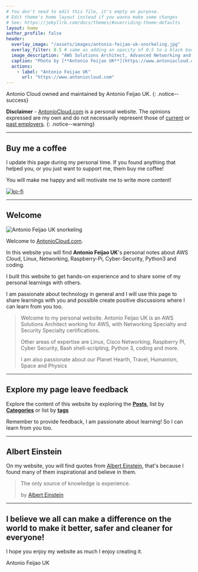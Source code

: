 ```yaml
---
# You don't need to edit this file, it's empty on purpose.
# Edit theme's home layout instead if you wanna make some changes
# See: https://jekyllrb.com/docs/themes/#overriding-theme-defaults
layout: home
author_profile: false
header:
  overlay_image: "/assets/images/antonio-feijao-uk-snorkeling.jpg"
  overlay_filter: 0.5 # same as adding an opacity of 0.5 to a black background
  image_description: "AWS Solutions Architect, Advanced Networking and Security Specialty certifications."
  caption: "Photo by [**Antonio Feijao UK**](https://www.antoniocloud.com), snorkeling in Mexican waters."
  actions:
    - label: "Antonio Feijao UK"
      url: "https://www.antoniocloud.com"
---
```


Antonio Cloud owned and maintained by Antonio Feijao UK.
{: .notice--success}


**Disclaimer** - [AntonioCloud.com](https://www.antoniocloud.com) is a personal website. The opinions expressed are my own and do not necessarily represent those of [current](https://aws.amazon.com) or [past employers](https://www.linkedin.com/in/antoniofeijaouk/).
{: .notice--warning}

---

## Buy me a coffee

I update this page during my personal time. If you found anything that helped you, or you just want to support me, them buy me coffee!

You will make me happy and will motivate me to write more content!

[![ko-fi](https://www.ko-fi.com/img/githubbutton_sm.svg)](https://ko-fi.com/B0B019526)

---

## Welcome

![Antonio Feijao UK snorkeling](/assets/images/antonio-feijao-uk-snorkeling.jpg)

Welcome to [AntonioCloud.com](https://www.antoniocloud.com).

In this website you will find **Antonio Feijao UK**'s personal notes about AWS Cloud, Linux, Networking, Raspberry-Pi, Cyber-Security, Python3 and coding.

I built this website to get hands-on experience and to share some of my personal learnings with others.

I am passionate about technology in general and I will use this page to share learnings with you and possible create positive discussions where I can learn from you too.

> Welcome to my personal website. Antonio Feijao UK is an AWS Solutions Architect working for AWS, with Networking Specialty and Security Specialty certifications.
>
> Other areas of expertise are Linux, Cisco Networking, Raspberry PI, Cyber Security, Bash shell-scripting, Python 3, coding and more.
>
> I am also passionate about our Planet Hearth, Travel, Humanism, Space and Physics

---

## Explore my page leave feedback

Explore the content of this website by exploring the **[Posts](/posts/)**, list by **[Categories](/categories/)** or list by **[tags](/tags/)**

Remember to provide feedback, I am passionate about learning! So I can learn from you too.

---

## Albert Einstein

On my website, you will find  quotes from [Albert Einstein](https://en.wikipedia.org/wiki/Albert_Einstein), that's because I found many of them inspirational and believe in them.

> The only source of knowledge is experience.
> 
> by [Albert Einstein](https://en.wikipedia.org/wiki/Albert_Einstein)

---

## I believe we all can make a difference on the world to make it better, safer and cleaner for everyone!

I hope you enjoy my website as much I enjoy creating it.

Antonio Feijao UK
